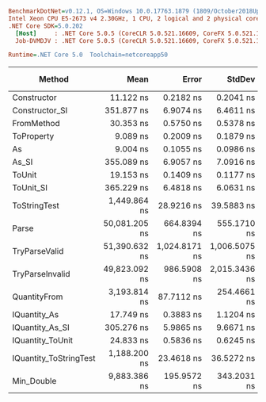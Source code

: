 ``` ini

BenchmarkDotNet=v0.12.1, OS=Windows 10.0.17763.1879 (1809/October2018Update/Redstone5)
Intel Xeon CPU E5-2673 v4 2.30GHz, 1 CPU, 2 logical and 2 physical cores
.NET Core SDK=5.0.202
  [Host]     : .NET Core 5.0.5 (CoreCLR 5.0.521.16609, CoreFX 5.0.521.16609), X64 RyuJIT
  Job-DVMDJV : .NET Core 5.0.5 (CoreCLR 5.0.521.16609, CoreFX 5.0.521.16609), X64 RyuJIT

Runtime=.NET Core 5.0  Toolchain=netcoreapp50  

```
|                 Method |          Mean |         Error |        StdDev |        Median |  Gen 0 | Gen 1 | Gen 2 | Allocated |
|----------------------- |--------------:|--------------:|--------------:|--------------:|-------:|------:|------:|----------:|
|            Constructor |     11.122 ns |     0.2182 ns |     0.2041 ns |     11.036 ns |      - |     - |     - |         - |
|         Constructor_SI |    351.877 ns |     6.9074 ns |     6.4611 ns |    351.208 ns | 0.0072 |     - |     - |     192 B |
|             FromMethod |     30.353 ns |     0.5750 ns |     0.5378 ns |     30.225 ns |      - |     - |     - |         - |
|             ToProperty |      9.089 ns |     0.2009 ns |     0.1879 ns |      9.094 ns |      - |     - |     - |         - |
|                     As |      9.004 ns |     0.1055 ns |     0.0986 ns |      8.982 ns |      - |     - |     - |         - |
|                  As_SI |    355.089 ns |     6.9057 ns |     7.0916 ns |    355.818 ns | 0.0072 |     - |     - |     192 B |
|                 ToUnit |     19.153 ns |     0.1409 ns |     0.1177 ns |     19.146 ns |      - |     - |     - |         - |
|              ToUnit_SI |    365.229 ns |     6.4818 ns |     6.0631 ns |    364.304 ns | 0.0072 |     - |     - |     192 B |
|           ToStringTest |  1,449.864 ns |    28.9216 ns |    39.5883 ns |  1,441.779 ns | 0.0343 |     - |     - |     944 B |
|                  Parse | 50,081.205 ns |   664.8394 ns |   555.1710 ns | 50,229.376 ns | 1.2207 |     - |     - |   33344 B |
|          TryParseValid | 51,390.632 ns | 1,024.8171 ns | 1,006.5075 ns | 51,289.102 ns | 1.2207 |     - |     - |   33320 B |
|        TryParseInvalid | 49,823.092 ns |   986.5908 ns | 2,015.3436 ns | 49,916.754 ns | 1.2207 |     - |     - |   32928 B |
|           QuantityFrom |  3,193.814 ns |    87.7112 ns |   254.4661 ns |  3,100.000 ns |      - |     - |     - |      56 B |
|           IQuantity_As |     17.749 ns |     0.3883 ns |     1.1204 ns |     17.647 ns | 0.0009 |     - |     - |      24 B |
|        IQuantity_As_SI |    305.276 ns |     5.9865 ns |     9.6671 ns |    303.440 ns | 0.0072 |     - |     - |     192 B |
|       IQuantity_ToUnit |     24.833 ns |     0.5836 ns |     0.6245 ns |     24.837 ns | 0.0021 |     - |     - |      56 B |
| IQuantity_ToStringTest |  1,188.200 ns |    23.4618 ns |    36.5272 ns |  1,193.014 ns | 0.0343 |     - |     - |     944 B |
|             Min_Double |  9,883.386 ns |   195.9572 ns |   343.2031 ns |  9,848.531 ns |      - |     - |     - |         - |
